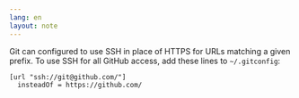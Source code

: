 ```yaml
---
lang: en
layout: note
---
```


Git can configured to use SSH in place of HTTPS for URLs matching a given
prefix. To use SSH for all GitHub access, add these lines to `~/.gitconfig`:

```gitconfig
[url "ssh://git@github.com/"]
  insteadOf = https://github.com/
```
